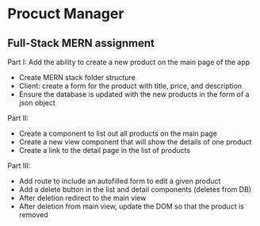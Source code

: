 # Procuct Manager
## Full-Stack MERN assignment

Part I: 
Add the ability to create a new product on the main page of the app
* Create MERN stack folder structure
* Client: create a form for the product with title, price, and description
* Ensure the database is updated with the new products in the form of a json object

Part II: 
* Create a component to list out all products on the main page
* Create a new view component that will show the details of one product
* Create a link to the detail page in the list of products

Part III: 
* Add route to include an autofilled form to edit a given product
* Add a delete button in the list and detail components (deletes from DB)
* After deletion redirect to the main view
* After deletion from main view, update the DOM so that the product is removed
